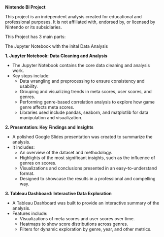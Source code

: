 **Nintendo BI Project**

This project is an independent analysis created for educational and professional purposes. It is not affiliated with, endorsed by, or licensed by Nintendo or its subsidiaries.

This Project has 3 main parts:

The Jupyter Notebook with the inital Data Analysis

**1. Jupyter Notebook: Data Cleaning and Analysis**
- The Jupyter Notebook contains the core data cleaning and analysis work.
- Key steps include:
  - Data wrangling and preprocessing to ensure consistency and usability.
  - Grouping and visualizing trends in meta scores, user scores, and genres.
  - Performing genre-based correlation analysis to explore how game genre affects meta scores.
  - Libraries used include pandas, seaborn, and matplotlib for data manipulation and visualization.

**2. Presentation: Key Findings and Insights**
- A polished Google Slides presentation was created to summarize the analysis.
- It includes:
  - An overview of the dataset and methodology.
  - Highlights of the most significant insights, such as the influence of genres on scores.
  - Visualizations and conclusions presented in an easy-to-understand format.
  - Designed to showcase the results in a professional and compelling way.

**3. Tableau Dashboard: Interactive Data Exploration**
- A Tableau Dashboard was built to provide an interactive summary of the analysis.
- Features include:
  - Visualizations of meta scores and user scores over time.
  - Heatmaps to show score distributions across genres.
  - Filters for dynamic exploration by genre, year, and other metrics.
